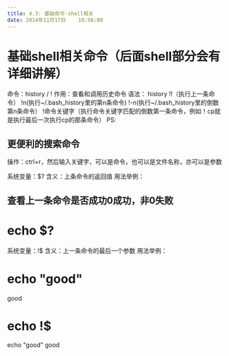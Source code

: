```yaml
---
title: 4.3: 基础命令-shell相关
date: 2014年11月17日	 18:56:00
---
```

 
基础shell相关命令（后面shell部分会有详细讲解）
=================================
命令：history / ! 
作用：查看和调用历史命令
语法：
history
!!（执行上一条命令）
!n(执行~/.bash_history里的第n条命令)
!-n(执行~/.bash_history里的倒数第n条命令）
!命令关键字（执行命令关键字匹配的倒数第一条命令，例如！cp就是执行最后一次执行cp的那条命令）
PS:
## 更便利的搜索命令
操作：ctrl+r，然后输入关键字，可以是命令，也可以是文件名称，亦可以是参数
 
 
系统变量：$?
含义：上条命令的返回值
用法举例：
## 查看上一条命令是否成功0成功，非0失败
# echo $?
 
 
系统变量：!$
含义：上一条命令的最后一个参数
用法举例：
# echo "good"
good
# echo !$
echo "good"
good 
 
